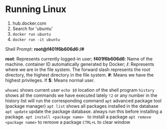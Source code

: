 # Running Linux

1. hub.docker.com
2. Search for 'ubuntu'
3. `docker run ubuntu`
4. `docker run -it ubuntu`

Shell Prompt:
**root@f401f6b606d6:/#**

**root**: Represents currently logged-in user;
**f401f6b606d6**: Name of the machine. container ID automatically generated by Docker;
**/**: Represents where we are in the file system. The forward slash represents the root directory, the highest directory in the file system. 
**#**: Means we have the highest privileges. If **$**: Means normal user.

`whoami` shows current user
`echo $0` location of the shell program 
`history` shows all the commands we have executed lately
`!2` or any number in the history list will run the corresponding command
`apt` advanced package tool (package manager)
`apt list` shows all packages installed in the database
`apt update` update the package database. always run this before installing a package. 
`apt install <package name>	` to install a package
`apt remove <package name>` to remove a package
`CTRL+L` to clear window
